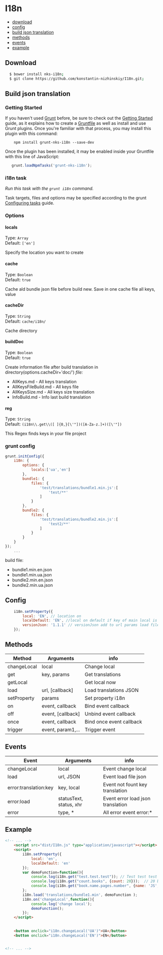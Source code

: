 I18n
====
 * [download](#download)
 * [config](#config)
 * [build json translation](#build-json-translation)
 * [methods](#methods)
 * [events](#events)
 * [example](#example)
 

## Download
```sh
  $ bower install nks-i18n;
  $ git clone https://github.com/konstantin-nizhinskiy/I18n.git;
```

## Build json translation

### Getting Started
   
If you haven't used [Grunt](http://gruntjs.com/) before, be sure to check out the [Getting Started](http://gruntjs.com/getting-started) guide, as it explains how to create a [Gruntfile](http://gruntjs.com/sample-gruntfile) as well as install and use Grunt plugins. Once you're familiar with that process, you may install this plugin with this command:
   
```shell
    npm install grunt-nks-i18n --save-dev
```
   
Once the plugin has been installed, it may be enabled inside your Gruntfile with this line of JavaScript:
   
```js
   grunt.loadNpmTasks('grunt-nks-i18n');
```
   
### i18n task
_Run this task with the `grunt i18n` command._
 
Task targets, files and options may be specified according to the grunt [Configuring tasks](http://gruntjs.com/configuring-tasks) guide.
   
### Options

#### locals 
Type: `Array`  
Default: `['en']`

Specify the location you want to create

#### cache 
Type: `Boolean`  
Default: `true`

Cache ald bundle json file before build new. Save in one cache file all keys, value 

#### cacheDir
Type: `String`  
Default: `cache/i18n/`

Cache directory 

#### buildDoc
Type: `Boolean`  
Default: `true`

Create information file after build translation in directory(options.cacheDir+'doc/')
*file:*

 * AllKeys.md - All keys translation
 * AllKeysFileBuild.md - All keys file
 * AllKeysSize.md - All keys size translation 
 * InfoBuild.md - Info last build translation

#### reg
Type: `String`  
Default: `(i18n\\.get\\([ ]{0,}[\'"])([A-Za-z.]+)([\'"])`

This Regex finds keys in your file project

### grunt config
```js
grunt.initConfig({
    i18n: {
        options: {
            locals:['ua','en']
        },
        bundle1: {
            files: {
                'test/translations/bundle1.min.js':[
                    'test/**'
                ]
            }
        },
        bundle2: {
            files: {
                'test/translations/bundle2.min.js':[
                    'test2/**'
                ]
            }
        }
    }
});
    ...
```
build file: 
    
 * bundle1.min.en.json
 * bundle1.min.ua.json
 * bundle2.min.en.json
 * bundle2.min.ua.json

## Config
```js
    i18n.setProperty({
        local: 'EN', // location on
        localDefault: 'EN', //local on default if key of main local is empty
        versionJson: '1.1.1' // versionJson add to url params load file translation
    });
```


## Methods
 Method               | Arguments         |  info           
----------------------|-------------------|------------------------
 changeLocal          | local             | Change local
 get                  | key, params       | Get translations
 getLocal             |                   | Get local now
 load                 | url, [callback]   | Load translations JSON
 setProperty          | params            | Set property i18n
 on                   | event, callback   | Bind event callback
 off                  | event, [callback] | Unbind event callback
 once                 | event, callback   | Bind once event callback
 trigger              | event, param1,... | Trigger event


## Events
 Event                | Arguments               |  info           
----------------------|-------------------------|-------------------
changeLocal           | local                   | Event change local
load                  | url, JSON               | Event load file json
error:translation:key | key, local              | Event not fount key translation 
error:load            | statusText, status, xhr | Event error load json translation
error                 | type, *                 | All error event error:*

## Example

```html
<!-- ... -->
    <script src="dist/I18n.js" type="application/javascript"></script>
    <script>
        i18n.setProperty({
            local: 'en',
            localDefault: 'en'
        });
        var demoFunction=function(){
            console.log(i18n.get("test.test.test")); // Test test test
            console.log(i18n.get("count.books", {count: 20}));  // 20 books
            console.log(i18n.get("book.name.pages.number", {name: 'JS', number: 201})); // Book JS page 201
        };
        i18n.load('translations/bundle1.min', demoFunction );
        i18n.on('changeLocal',function(){
            console.log('change local');
            demoFunction();
        });
    </script>
  
            
    <button onclick="i18n.changeLocal('UA')">UA</button>
    <button onclick="i18n.changeLocal('EN')">EN</button>


<!-- ... -->
```